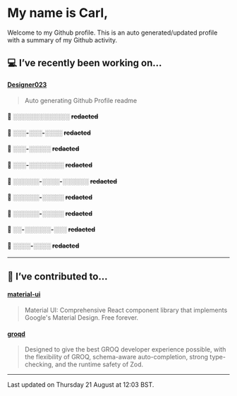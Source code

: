 # My name is Carl,

Welcome to my Github profile. This is an auto generated/updated profile with a summary of my Github activity.

## 💻 I’ve recently been working on...

#### [Designer023](https://github.com/Designer023/Designer023)
> Auto generating Github Profile readme

#### 🔐 ░░░░_░░░░░░_░░░ ~~redacted~~

#### 🔐 ░░░-░░░-░░░░ ~~redacted~~

#### 🔐 ░░░-░░░░░ ~~redacted~~

#### 🔐 ░░░-░░░░░░░░ ~~redacted~~

#### 🔐 ░░░░░░-░░░░-░░░░░░ ~~redacted~~

#### 🔐 ░░░░░░-░░░░░ ~~redacted~~

#### 🔐 ░░░░░░-░░░░░ ~~redacted~~

#### 🔐 ░░-░░░░░░-░░░ ~~redacted~~

#### 🔐 ░░░░-░░░░ ~~redacted~~

***
## 🤝 I’ve contributed to...

#### [material-ui](https://github.com/mui/material-ui)
> Material UI: Comprehensive React component library that implements Google&#39;s Material Design. Free forever.

#### [groqd](https://github.com/FormidableLabs/groqd)
> Designed to give the best GROQ developer experience possible, with the flexibility of GROQ, schema-aware auto-completion, strong type-checking, and the runtime safety of Zod.


***
Last updated on Thursday 21 August at 12:03 BST.